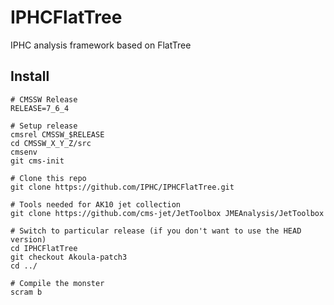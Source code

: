 IPHCFlatTree
============

IPHC analysis framework based on FlatTree

Install
-------

```
# CMSSW Release
RELEASE=7_6_4

# Setup release
cmsrel CMSSW_$RELEASE
cd CMSSW_X_Y_Z/src
cmsenv
git cms-init

# Clone this repo
git clone https://github.com/IPHC/IPHCFlatTree.git

# Tools needed for AK10 jet collection
git clone https://github.com/cms-jet/JetToolbox JMEAnalysis/JetToolbox 

# Switch to particular release (if you don't want to use the HEAD version)
cd IPHCFlatTree
git checkout Akoula-patch3
cd ../

# Compile the monster
scram b
```
